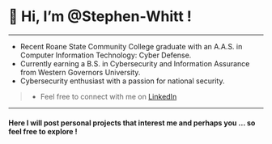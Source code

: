 # 👋 Hi, I’m @Stephen-Whitt !

---

- Recent Roane State Community College graduate with an A.A.S. in Computer Information Technology: Cyber Defense.
- Currently earning a B.S. in Cybersecurity and Information Assurance from Western Governors University.
- Cybersecurity enthusiast with a passion for national security.
> - Feel free to connect with me on [LinkedIn](www.linkedin.com/in/stephen-whittenberger-658980210)

---

#### Here I will post personal projects that interest me and perhaps you ... so feel free to explore !

